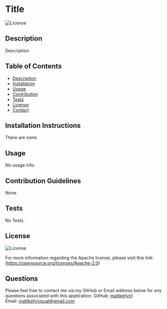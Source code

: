 # Title

![License](https://img.shields.io/badge/license-Apache%202.0-blue.svg)

## Description
Description

## Table of Contents
- [Description](#description)
- [Installation](#installation)
- [Usage](#usage)
- [Contribution](#contribution)
- [Tests](#tests)
- [License](#license)
- [Contact](#contact)

## Installation Instructions
There are none.

## Usage
No usage info.

## Contribution Guidelines
None.

## Tests
No Tests.

## License
![License](https://img.shields.io/badge/license-Apache%202.0-blue.svg)

For more information regarding the Apache license, please visit this link: (https://opensource.org/licenses/Apache-2.0)

## Questions
Please feel free to contact me via my GitHub or Email address below for any questions associated with this application:
GitHub: [mattkellyirl](https://github.com/mattkellyirl)  
Email: mattkellyvisual@gmail.com
